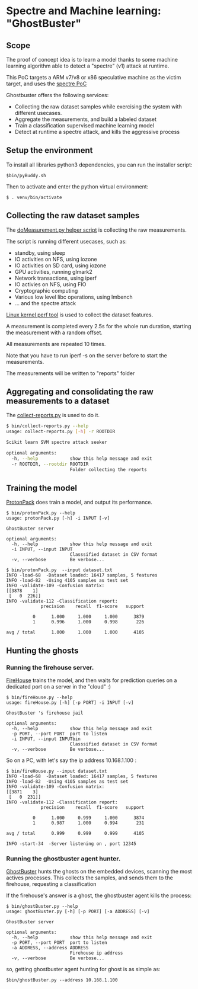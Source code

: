 # Spectre and Machine learning: "GhostBuster"
## Scope

The proof of concept idea is to learn a model thanks to some machine learning algorithm able to detect a "spectre" (v1) attack at runtime.

This PoC targets a ARM v7/v8 or x86 speculative machine as the victim target, and uses the [spectre PoC](https://github.com/xroumegue/spectre)

Ghostbuster offers the following services:
* Collecting the raw dataset samples while exercising the system with different usecases.
* Aggregate the measurements, and build a labeled dataset
* Train a classification supervised machine learning model
* Detect at runtime a spectre attack, and kills the aggressive process

## Setup the environment

To install all libraries python3 dependencies, you can run the installer script:

```console
$bin/pyBuddy.sh
```

Then to activate and enter the python virtual environment:
```console
$ . venv/bin/activate
```

## Collecting the raw dataset samples

The [doMeasurement.py helper script](https://github.com/xroumegue/ghostbuster/blob/main/bin/doMeasurement.py) is collecting the raw measurements.

The script is running different usecases, such as:
* standby, using sleep
* IO activities on NFS, using iozone
* IO activities on SD card, using iozone
* GPU activities, running glmark2
* Network transactions, using iperf
* IO activies on NFS, using FIO
* Cryptographic computing
* Various low level libc operations, using lmbench
* ... and the spectre attack

[Linux kernel perf tool](https://perf.wiki.kernel.org/index.php/Tutorial) is used to collect the dataset features.

A measurement is completed every 2.5s for the whole run duration, starting the measurement with a random offset.

All measurements are repeated 10 times.

Note that you have to run iperf -s on the server before to start the measurements.

The measurements will be written to "reports" folder

## Aggregating and consolidating the raw measurements to a dataset

The [collect-reports.py](https://github.com/xroumegue/ghostbuster/blob/main/bin/collect-reports.py) is used to do it.
```bash
$ bin/collect-reports.py --help
usage: collect-reports.py [-h] -r ROOTDIR

Scikit learn SVM spectre attack seeker

optional arguments:
  -h, --help            show this help message and exit
  -r ROOTDIR, --rootdir ROOTDIR
                        Folder collecting the reports
```

## Training the model

[ProtonPack](https://github.com/xroumegue/ghostbuster/blob/main/bin/protonPack.py) does train a model, and output its performance.

```console
$ bin/protonPack.py --help
usage: protonPack.py [-h] -i INPUT [-v]

GhostBuster server

optional arguments:
  -h, --help            show this help message and exit
  -i INPUT, --input INPUT
                        Classsified dataset in CSV format
  -v, --verbose         Be verbose...
```

```console
$ bin/protonPack.py  --input dataset.txt
INFO -load-68  -Dataset loaded: 16417 samples, 5 features
INFO -load-82  -Using 4105 samples as test set
INFO -validate-109 -Confusion matrix:
[[3878    1]
 [   0  226]]
INFO -validate-112 -Classification report:
             precision    recall  f1-score   support

          0      1.000     1.000     1.000      3879
          1      0.996     1.000     0.998       226

avg / total      1.000     1.000     1.000      4105
```

## Hunting the ghosts

### Running the firehouse server.
[FireHouse](https://github.com/xroumegue/ghostbuster/blob/main/bin/fireHouse.py) trains the model, and then waits for prediction queries on a dedicated port on a server in the "cloud" :)

```console
$ bin/fireHouse.py --help
usage: fireHouse.py [-h] [-p PORT] -i INPUT [-v]

GhostBuster 's firehouse jail

optional arguments:
  -h, --help            show this help message and exit
  -p PORT, --port PORT  port to listen
  -i INPUT, --input INPUTbin
                        Classsified dataset in CSV format
  -v, --verbose         Be verbose...
```

So on a PC, with let's say the ip address 10.168.1.100 :

```console
$ bin/fireHouse.py --input dataset.txt
INFO -load-68  -Dataset loaded: 16417 samples, 5 features
INFO -load-82  -Using 4105 samples as test set
INFO -validate-109 -Confusion matrix:
[[3871    3]
 [   0  231]]
INFO -validate-112 -Classification report:
             precision    recall  f1-score   support

          0      1.000     0.999     1.000      3874
          1      0.987     1.000     0.994       231

avg / total      0.999     0.999     0.999      4105

INFO -start-34  -Server listening on , port 12345
```

### Running the ghostbuster agent hunter.
[GhostBuster](https://github.com/xroumegue/ghostbuster/blob/main/bin/ghostBuster.py) hunts the ghosts on the embedded devices, scanning the most actives processes.
This collects the samples, and sends them to the firehouse, requesting a classification

If the firehouse's answer is a ghost, the ghostbuster agent kills the process:

```console
$ bin/ghostBuster.py --help
usage: ghostBuster.py [-h] [-p PORT] [-a ADDRESS] [-v]

GhostBuster server

optional arguments:
  -h, --help            show this help message and exit
  -p PORT, --port PORT  port to listen
  -a ADDRESS, --address ADDRESS
                        Firehouse ip address
  -v, --verbose         Be verbose...
```

so, getting ghostbuster agent hunting for ghost is as simple as:

```console
$bin/ghostBuster.py --address 10.168.1.100
```
